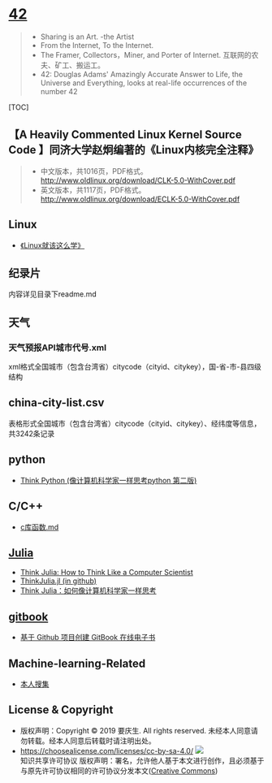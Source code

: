 # [42](https://yaoqs.github.io/42/)
> * Sharing is an Art. -the Artist
> * From the Internet, To the Internet. 
> * The Framer, Collectors，Miner, and Porter of Internet. 互联网的农夫、矿工、搬运工。
> * 42: Douglas Adams' Amazingly Accurate Answer to Life, the Universe and Everything, looks at real-life occurrences of the number 42

[TOC]

## 【A Heavily Commented Linux Kernel Source Code 】同济大学赵炯编著的《Linux内核完全注释》
> * 中文版本，共1016页，PDF格式。http://www.oldlinux.org/download/CLK-5.0-WithCover.pdf
> * 英文版本，共1117页，PDF格式。http://www.oldlinux.org/download/ECLK-5.0-WithCover.pdf

## Linux
* [《Linux就该这么学》](https://www.linuxprobe.com/)


## 纪录片
内容详见目录下readme.md

## 天气
### 天气预报API城市代号.xml
xml格式全国城市（包含台湾省）citycode（cityid、citykey），国-省-市-县四级结构

## china-city-list.csv
表格形式全国城市（包含台湾省）citycode（cityid、citykey）、经纬度等信息，共3242条记录


## python
* [Think Python (像计算机科学家一样思考python 第二版)](https://www.ctolib.com/docs/sfile/think-python-2e/index.html)

## C/C++
* [c库函数.md](https://github.com/yaoqs/42/blob/master/C%5CC%2B%2B/c%E5%BA%93%E5%87%BD%E6%95%B0.md)

## [Julia](https://julialang.org)
* [Think Julia: How to Think Like a Computer Scientist](https://benlauwens.github.io/ThinkJulia.jl/latest/book.html)
* [ThinkJulia.jl (in github)](https://github.com/BenLauwens/ThinkJulia.jl)
* [Think Julia：如何像计算机科学家一样思考](https://blog.csdn.net/m0_37696990/article/details/82710429)

## [gitbook](https://www.gitbook.com/)
* [基于 Github 项目创建 GitBook 在线电子书](http://www.youmeek.com/gitbook-and-github/)

## Machine-learning-Related
* [本人搜集](https://github.com/yaoqs/Machine-learning-Related)

## License & Copyright
* 版权声明：Copyright © 2019 要庆生. All rights reserved. 未经本人同意请勿转载。经本人同意后转载时请注明出处。
* https://choosealicense.com/licenses/cc-by-sa-4.0/ ![](https://csdnimg.cn/release/phoenix/images/creativecommons/80x15.png)\
知识共享许可协议 版权声明：署名，允许他人基于本文进行创作，且必须基于与原先许可协议相同的许可协议分发本文([Creative Commons](http://creativecommons.org/licenses/by-sa/4.0/ ))

